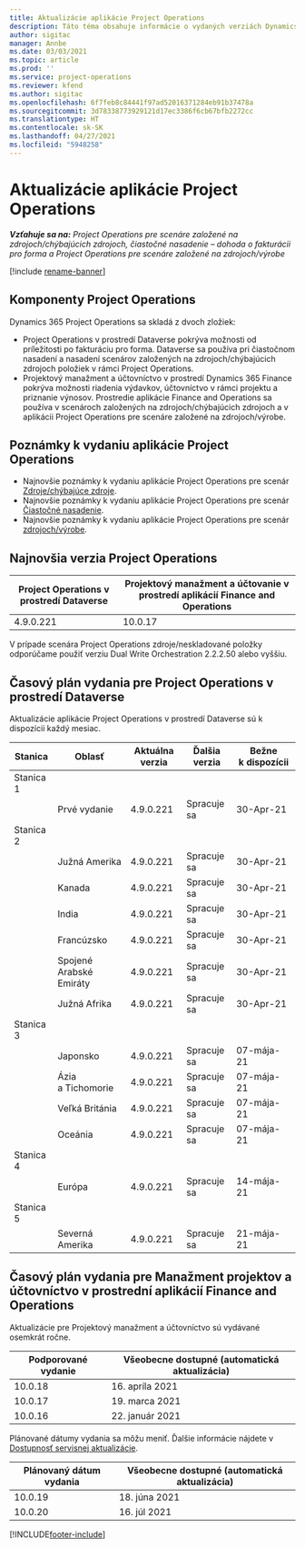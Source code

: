```yaml
---
title: Aktualizácie aplikácie Project Operations
description: Táto téma obsahuje informácie o vydaných verziách Dynamics 365 Project Operations.
author: sigitac
manager: Annbe
ms.date: 03/03/2021
ms.topic: article
ms.prod: ''
ms.service: project-operations
ms.reviewer: kfend
ms.author: sigitac
ms.openlocfilehash: 6f7feb8c84441f97ad52016371284eb91b37478a
ms.sourcegitcommit: 3d78338773929121d17ec3386f6cb67bfb2272cc
ms.translationtype: HT
ms.contentlocale: sk-SK
ms.lasthandoff: 04/27/2021
ms.locfileid: "5948258"
---
```

# <a name="project-operations-updates"></a>Aktualizácie aplikácie Project Operations

_**Vzťahuje sa na:** Project Operations pre scenáre založené na zdrojoch/chýbajúcich zdrojoch, čiastočné nasadenie – dohoda o fakturácii pro forma a Project Operations pre scenáre založené na zdrojoch/výrobe_

[!include [rename-banner](~/includes/cc-data-platform-banner.md)]

## <a name="project-operations-components"></a>Komponenty Project Operations

Dynamics 365 Project Operations sa skladá z dvoch zložiek:

- Project Operations v prostredí Dataverse pokrýva možnosti od príležitosti po fakturáciu pro forma. Dataverse sa používa pri čiastočnom nasadení a nasadení scenárov založených na zdrojoch/chýbajúcich zdrojoch položiek v rámci Project Operations.
- Projektový manažment a účtovníctvo v prostredí Dynamics 365 Finance pokrýva možnosti riadenia výdavkov, účtovníctvo v rámci projektu a priznanie výnosov. Prostredie aplikácie Finance and Operations sa používa v scenároch založených na zdrojoch/chýbajúcich zdrojoch a v aplikácii Project Operations pre scenáre založené na zdrojoch/výrobe.

## <a name="project-operations-release-notes"></a>Poznámky k vydaniu aplikácie Project Operations
- Najnovšie poznámky k vydaniu aplikácie Project Operations pre scenár [Zdroje/chýbajúce zdroje](whats-new-apr-2021-resource-based.md).
- Najnovšie poznámky k vydaniu aplikácie Project Operations pre scenár [Čiastočné nasadenie](../pro/whats-new/whats-new-apr-2021-lite.md).
- Najnovšie poznámky k vydaniu aplikácie Project Operations pre scenár [zdrojoch/výrobe](../prod-pma/whats-new/whats-new-mar-2021-stocked.md).

## <a name="project-operations-latest-version"></a>Najnovšia verzia Project Operations

| Project Operations v prostredí Dataverse | Projektový manažment a účtovanie v prostredí aplikácií Finance and Operations | 
| --- | --- |
| 4.9.0.221 | 10.0.17 |

V prípade scenára Project Operations zdroje/neskladované položky odporúčame použiť verziu Dual Write Orchestration 2.2.2.50 alebo vyššiu.

## <a name="release-schedule-for-project-operations-on-dataverse-environment"></a>Časový plán vydania pre Project Operations v prostredí Dataverse

Aktualizácie aplikácie Project Operations v prostredí Dataverse sú k dispozícii každý mesiac. 

| Stanica   | Oblasť        | Aktuálna verzia | Ďalšia verzia | Bežne k dispozícii |
|-----------|---------------|-----------------|--------------|---------------------|
| Stanica 1 |   &nbsp;      |    &nbsp;       | &nbsp;       |      &nbsp;         |
|   &nbsp;  | Prvé vydanie |  4.9.0.221       | Spracuje sa     | 30-Apr-21           |
| Stanica 2 |   &nbsp;      |    &nbsp;       | &nbsp;       |      &nbsp;         |
|   &nbsp;  | Južná Amerika |  4.9.0.221       | Spracuje sa     | 30-Apr-21           |
|    &nbsp; | Kanada        |  4.9.0.221       | Spracuje sa     | 30-Apr-21           |
|   &nbsp;  | India         |  4.9.0.221       | Spracuje sa     | 30-Apr-21           |
|   &nbsp;  | Francúzsko         |  4.9.0.221       | Spracuje sa     | 30-Apr-21           |
|   &nbsp;  | Spojené Arabské Emiráty         |  4.9.0.221       | Spracuje sa     | 30-Apr-21           |
|   &nbsp;  | Južná Afrika         |  4.9.0.221       | Spracuje sa     | 30-Apr-21           |
| Stanica 3  |      &nbsp;   |     &nbsp;      |     &nbsp;   |      &nbsp;         |
|   &nbsp;  | Japonsko         |  4.9.0.221       | Spracuje sa     | 07-mája-21           |
|   &nbsp;  | Ázia a Tichomorie  |  4.9.0.221       | Spracuje sa     | 07-mája-21           |
|   &nbsp;  | Veľká Británia |  4.9.0.221       | Spracuje sa     | 07-mája-21           |
|   &nbsp;  | Oceánia       |  4.9.0.221       | Spracuje sa     | 07-mája-21           |
| Stanica 4 |     &nbsp;    |     &nbsp;      |     &nbsp;   |      &nbsp;         |
|   &nbsp;  | Európa        |  4.9.0.221       | Spracuje sa     | 14-mája-21           |
| Stanica 5 |     &nbsp;    |     &nbsp;      |     &nbsp;   |      &nbsp;         |
|   &nbsp;  | Severná Amerika |  4.9.0.221       | Spracuje sa     | 21-mája-21           |

## <a name="release-schedule-for-project-management-and-accounting-in-the-finance-and-operations-apps-environment"></a>Časový plán vydania pre Manažment projektov a účtovníctvo v prostrední aplikácií Finance and Operations

Aktualizácie pre Projektový manažment a účtovníctvo sú vydávané osemkrát ročne.

| Podporované vydanie | Všeobecne dostupné (automatická aktualizácia) |
| --- | --- |
| 10.0.18 | 16. apríla 2021 |
| 10.0.17 | 19. marca 2021 |
| 10.0.16 | 22. január 2021 |


Plánované dátumy vydania sa môžu meniť. Ďalšie informácie nájdete v [Dostupnosť servisnej aktualizácie](/dynamics365/fin-ops-core/fin-ops/get-started/public-preview-releases?toc=%2fdynamics365%2ffinance%2ftoc.json).

| Plánovaný dátum vydania | Všeobecne dostupné (automatická aktualizácia) |
| --- | --- |
| 10.0.19 | 18. júna 2021 |
| 10.0.20 | 16. júl 2021 |


[!INCLUDE[footer-include](../includes/footer-banner.md)]